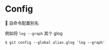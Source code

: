 # Config

自命令配置别名

例如将 `log --graph` 其个 glog
```
$ git config --global alias.glog 'log --graph'
```
